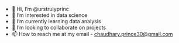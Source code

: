 - 👋 Hi, I’m @urstrulyprinc
- 👀 I’m interested in data science
- 🌱 I’m currently learning data analysis
- 💞️ I’m looking to collaborate on projects
- 📫 How to reach me at my email - chaudhary.prince30@gmail.com

<!---
urstrulyprinc/urstrulyprinc is a ✨ special ✨ repository because its `README.md` (this file) appears on your GitHub profile.
You can click the Preview link to take a look at your changes.
--->
